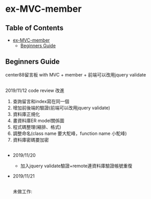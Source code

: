ex-MVC-member
===

## Table of Contents
- [ex-MVC-member](#ex-MVC-board)
  * [Beginners Guide](#beginners-guide)

## Beginners Guide

center88留言板 with MVC + member + 前端可以改用jquery validate 
##
2019/11/12 code review 改進  
1. 查詢留言和index寫在同一個
2. 增加前後端的驗證(前端可以改用jquery validate)
3. 資料庫正規化
4. 畫資料庫ER model關係圖
5. 程式碼整理(縮排、格式)
6. 調整命名(class name 要大駝峰，function name 小駝峰)
7. 資料庫密碼要加密
##
* 2019/11/20  
    * 加入jquery validate驗證+remote連資料庫驗證帳號重復
    
* 2019/11/21
    ##
    未做工作:
    
    
    

